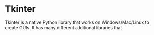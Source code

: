 # Tkinter
Tkinter is a native Python library that works on Windows/Mac/Linux to create GUIs.
It has many different additional libraries that 


#












